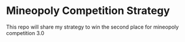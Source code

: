 # Mineopoly Competition Strategy
This repo will share my strategy to win the second place for mineopoly competition 3.0
